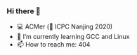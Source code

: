 ### Hi there 👋

<!--
**pyqjw/pyqjw** is a ✨ _special_ ✨ repository because its `README.md` (this file) appears on your GitHub profile.

Here are some ideas to get you started:
- 💻 ACMer (🥈 ICPC Nanjing 2020)
- 🔭 I’m currently working on ...
- 🌱 I’m currently learning ...
- 👯 I’m looking to collaborate on ...
- 🤔 I’m looking for help with ...
- 💬 Ask me about ...
- 📫 How to reach me: ...
- 😄 Pronouns: ...
- ⚡ Fun fact: ...
-->
- 💻 ACMer (🥈 ICPC Nanjing 2020)
- 🌱 I’m currently learning GCC and Linux
- 📫 How to reach me: 404
